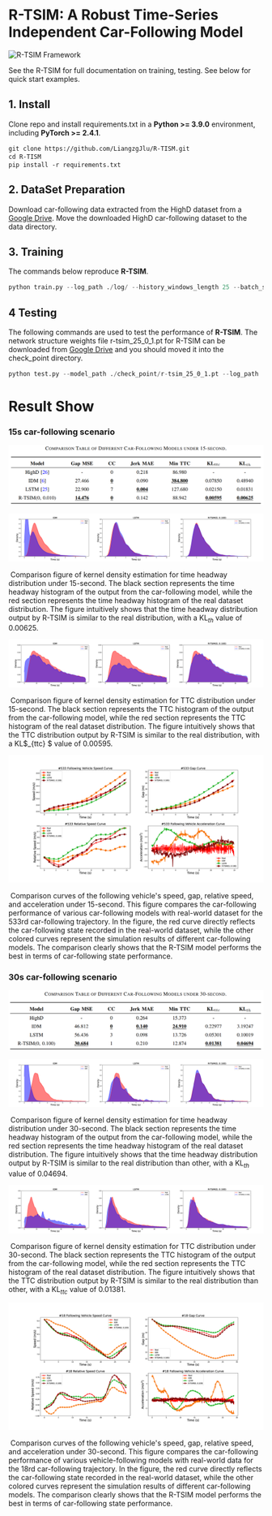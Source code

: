 # R-TSIM: A Robust Time-Series Independent Car-Following Model

![R-TSIM Framework](./fig/CF-LSTM.png)

See the R-TSIM for full documentation on training, testing. See below for quick start examples.

## 1. Install

Clone repo and install requirements.txt in a **Python >= 3.9.0** environment, including **PyTorch >= 2.4.1**.

```shell
git clone https://github.com/LiangzgJlu/R-TISM.git
cd R-TISM
pip install -r requirements.txt
```

## 2. DataSet Preparation

Download car-following data extracted from the HighD dataset from a [Google Drive](https://drive.google.com/drive/folders/1rLMe_x64DdZwBfV1218FtgiGem-ScXjV?usp=sharing). Move the downloaded HighD car-following dataset to the data directory.

## 3. Training

The commands below reproduce **R-TSIM**. 

```python
python train.py --log_path ./log/ --history_windows_length 25 --batch_size 512 --epoche 400 --track_path_15 data/HighD_train_data.npy --track_path_30 data/30_HighD_train_data.npy --noise 0.1 --train
```

## 4 Testing

The following commands are used to test the performance of **R-TSIM**. The network structure weights file r-tsim_25_0_1.pt for R-TSIM can be downloaded from [Google Drive](https://drive.google.com/file/d/1E1iMxtIxi3Ul2JYZXZ08Rs1UntW3wwqx/view?usp=drive_link) and you should moved it into the check_point directory. 

```python
python test.py --model_path ./check_point/r-tsim_25_0_1.pt --log_path ./log --track_path data/HighD_train_data.npy -hwl 25 --mse
```

# Result Show

### 15s car-following scenario

![image-20241010231725071](./fig/table-15-compare)



![](./fig/compare_th_15.png)



​	Comparison figure of kernel density estimation for time headway distribution under 15-second. The black section represents the time headway histogram of the output from the car-following model, while the red section represents the time headway histogram of the real dataset distribution. The figure intuitively shows that the time headway distribution output by R-TSIM is similar to the real distribution, with a KL$_{th}$ value of 0.00625.

![](./fig/compare_ttc_15.png)

​	Comparison figure of kernel density estimation for TTC distribution under 15-second. The black section represents the TTC histogram of the output from the car-following model, while the red section represents the TTC histogram of the real dataset distribution. The figure intuitively shows that the TTC distribution output by R-TSIM is similar to the real distribution, with a KL$_{ttc} $ value of 0.00595.

![](./fig/533_compare.png)

​	Comparison curves of the following vehicle's speed, gap, relative speed, and acceleration under 15-second. This figure compares the car-following performance of various car-following models with real-world dataset for the 533rd car-following trajectory. In the figure, the red curve directly reflects the car-following state recorded in the real-world dataset, while the other colored curves represent the simulation results of different car-following models. The comparison clearly shows that the R-TSIM model performs the best in terms of car-following state performance.



### 30s car-following scenario

![image-20241010231824411](./fig/table-30-compare)


![](./fig\compare_th_30.png)

​	Comparison figure of kernel density estimation for time headway distribution under 30-second.  The black section represents the time headway histogram of the output from the car-following model, while the red section represents the time headway histogram of the real dataset distribution. The figure intuitively shows that the time headway distribution output by R-TSIM is similar to the real distribution than other, with a KL$_{th}$ value of 0.04694.

![](./fig/compare_ttc_30.png)

​	Comparison figure of kernel density estimation for TTC distribution under 30-second. The black section represents the TTC histogram of the output from the car-following model, while the red section represents the TTC histogram of the real dataset distribution. The figure intuitively shows that the TTC distribution output by R-TSIM is similar to the real distribution than other, with a KL$_{ttc}$ value of 0.01381.



![](./fig/18_compare.png)

​	Comparison curves of the following vehicle's speed, gap, relative speed, and acceleration under 30-second. This figure compares the car-following performance of various vehicle-following models with real-world data for the 18rd car-following trajectory. In the figure, the red curve directly reflects the car-following state recorded in the real-world dataset, while the other colored curves represent the simulation results of different car-following models. The comparison clearly shows that the R-TSIM model performs the best in terms of car-following state performance.



































